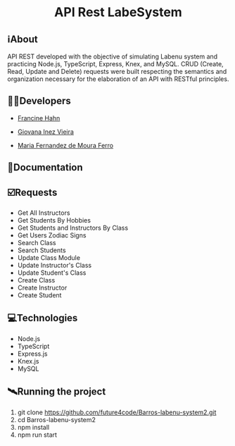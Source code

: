<h1 align="center">API Rest LabeSystem</h1>

##  ℹ️About
API REST developed with the objective of simulating Labenu system and practicing Node.js, TypeScript, Express, Knex, and MySQL. CRUD (Create, Read, Update and Delete) requests were built respecting the semantics and organization necessary for the elaboration of an API with RESTful principles.

##  👩‍💻Developers
- <a href="https://github.com/francinehahn" target="_blank"><p>Francine Hahn</p></a>
- <a href="https://github.com/gioivieira" target="_blank"><p>Giovana Inez Vieira</p></a>
- <a href="https://github.com/mariafmf" target="_blank"><p>Maria Fernandez de Moura Ferro</p></a>

## 🔗Documentation


## ☑️Requests
- Get All Instructors
- Get Students By Hobbies
- Get Students and Instructors By Class
- Get Users Zodiac Signs
- Search Class
- Search Students
- Update Class Module
- Update Instructor's Class
- Update Student's Class
- Create Class
- Create Instructor
- Create Student

## 💻Technologies
- Node.js
- TypeScript
- Express.js
- Knex.js
- MySQL

## 🛰Running the project
1. git clone https://github.com/future4code/Barros-labenu-system2.git
2. cd Barros-labenu-system2
3. npm install
4. npm run start